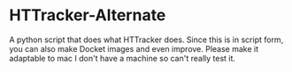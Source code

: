 # HTTracker-Alternate
A python script that does what HTTracker does. Since this is in script form, you can also make Docket images and even improve. Please make it adaptable to mac I don't have a machine so can't really test it.
